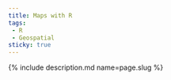 ```yaml
---
title: Maps with R
tags:
 - R
 - Geospatial
sticky: true
---
```

{% include description.md name=page.slug %}
